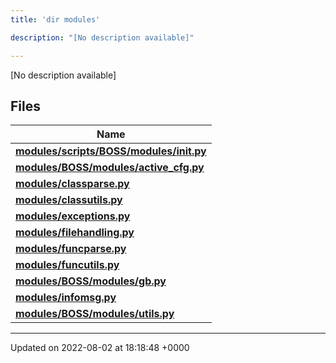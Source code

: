 ```yaml
---
title: 'dir modules'

description: "[No description available]"

---
```







[No description available]

## Files

| Name           |
| -------------- |
| **[modules/scripts/BOSS/modules/__init__.py](/documentation/code/darkbit_development/files/scripts_2boss_2modules_2____init_____8py/#file-scripts/boss/modules/--init--.py)**  |
| **[modules/BOSS/modules/active_cfg.py](/documentation/code/darkbit_development/files/boss_2modules_2active__cfg_8py/#file-boss/modules/active-cfg.py)**  |
| **[modules/classparse.py](/documentation/code/darkbit_development/files/classparse_8py/#file-classparse.py)**  |
| **[modules/classutils.py](/documentation/code/darkbit_development/files/classutils_8py/#file-classutils.py)**  |
| **[modules/exceptions.py](/documentation/code/darkbit_development/files/exceptions_8py/#file-exceptions.py)**  |
| **[modules/filehandling.py](/documentation/code/darkbit_development/files/filehandling_8py/#file-filehandling.py)**  |
| **[modules/funcparse.py](/documentation/code/darkbit_development/files/funcparse_8py/#file-funcparse.py)**  |
| **[modules/funcutils.py](/documentation/code/darkbit_development/files/funcutils_8py/#file-funcutils.py)**  |
| **[modules/BOSS/modules/gb.py](/documentation/code/darkbit_development/files/boss_2modules_2gb_8py/#file-boss/modules/gb.py)**  |
| **[modules/infomsg.py](/documentation/code/darkbit_development/files/infomsg_8py/#file-infomsg.py)**  |
| **[modules/BOSS/modules/utils.py](/documentation/code/darkbit_development/files/boss_2modules_2utils_8py/#file-boss/modules/utils.py)**  |






-------------------------------

Updated on 2022-08-02 at 18:18:48 +0000
